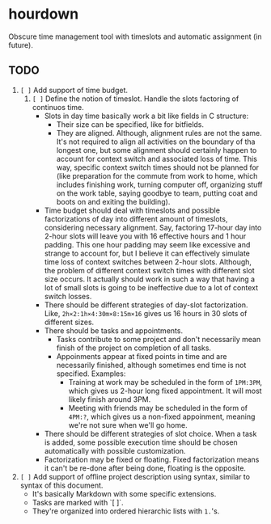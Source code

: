 # hourdown #

Obscure time management tool with timeslots and automatic assignment (in future).

## TODO ##

1. `[ ]` Add support of time budget.
	1. `[ ]` Define the notion of timeslot. Handle the slots factoring of continuos time.
		* Slots in day time basically work a bit like fields in C structure:
			* Their size can be specified, like for bitfields.
			* They are aligned. Although, alignment rules are not the same. It's not required to align all activities on the boundary of tha longest one, but some alignment should certainly happen to account for context switch and associated loss of time. This way, specific context switch times should not be planned for (like preparation for the commute from work to home, which includes finishing work, turning computer off, organizing stuff on the work table, saying goodbye to team, putting coat and boots on and exiting the building).
		* Time budget should deal with timeslots and possible factorizations of day into different amount of timeslots, considering necessary alignment. Say, factoring 17-hour day into 2-hour slots will leave you with 16 effective hours and 1 hour padding. This one hour padding may seem like excessive and strange to account for, but I believe it can effectively simulate time loss of context switches between 2-hour slots. Although, the problem of different context switch times with different slot size occurs. It actually should work in such a way that having a lot of small slots is going to be ineffective due to a lot of context switch losses.
		* There should be different strategies of day-slot factorization. Like, `2h×2:1h×4:30m×8:15m×16` gives us 16 hours in 30 slots of different sizes.
		* There should be tasks and appointments.
			* Tasks contribute to some project and don't necessarily mean finish of the project on completion of all tasks. 
			* Appoinments appear at fixed points in time and are necessarily finished, although sometimes end time is not specified. Examples:
				* Training at work may be scheduled in the form of `1PM:3PM`, which gives us 2-hour long fixed appointment. It will most likely finish around 3PM.
				* Meeting with friends may be scheduled in the form of `4PM:?`, which gives us a non-fixed appoinment, meaning we're not sure when we'll go home.
		* There should be different strategies of slot choice. When a task is added, some possible execution time should be chosen automatically with possible customization.
		* Factorization may be fixed or floating. Fixed factorization means it can't be re-done after being done, floating is the opposite.
1. `[ ]` Add support of offline project description using syntax, similar to syntax of this document.
	* It's basically Markdown with some specific extensions.
	* Tasks are marked with \`[ ]\`.
	* They're organized into ordered hierarchic lists with `1.`'s.
